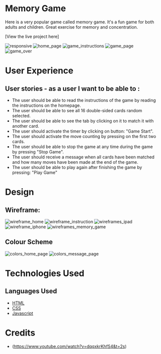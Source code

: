 # Memory Game
Here is a very popular game called memory game. It's a fun game for both adults and children. Great exercise for memory and concentration.

[View the live project here]


![responsive](assets/images/responsive.png)
![home_page](assets/images/home_page.png)
![game_instructions](assets/images/game_instruction.png)
![game_page](assets/images/game_page.png)
![game_over](assets/images/Game_over.png)

# User Experience 
## User stories - as a user I want to be able to :

- The user should be able to read the instructions of the game by reading the instructions on the homepage.
- The user should be able to see all 16 double-sided cards random selected.
- The user should be able to see the tab by clicking on it to match it with another card.
- The user should activate the timer by clicking on button: "Game Start".
- The user should activate the move counting by pressing on the first two cards.
- The user should be able to stop the game at any time during the game by pressing "Stop Game".
- The user should receive a message when all cards have been matched and how many moves have been made at the end of the game.
- The user should be able to play again after finishing the game by pressing: "Play Game"


# Design

## Wireframe:

![wireframe_home](assets/images/wireframe_home_page.png)
![wireframe_instruction](assets/images/wireframe_instruction.png)
![wireframes_ipad](assets/images/wireframe_ipad.png)
![wireframe_iphone](assets/images/wireframe_iphone.png)
![wireframes_memory_game](assets/images/wireframe_memory_game.png)

## Colour Scheme

![colors_home_page](assets/images/colors_home_psge.png)
![colors_message_page](assets/images/colors_massage_page.png)

# Technologies Used
## Languages Used
- [HTML](https://sv.wikipedia.org/wiki/HTML)
- [CSS](https://en.wikipedia.org/wiki/CSS)
- [Javascript](https://sv.wikipedia.org/wiki/Javascript)
# Credits

- (https://www.youtube.com/watch?v=dqqxkrKhfS4&t=2s)

